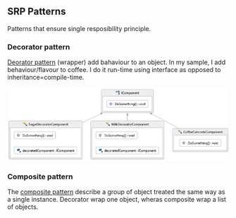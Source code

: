 ## SRP Patterns
Patterns that ensure single resposibility principle.

### Decorator pattern
[Deorator pattern](https://en.wikipedia.org/wiki/Decorator_pattern) (wrapper) add bahaviour to an object. 
In my sample, I add behaviour/flavour to coffee. I do it run-time using interface as opposed to inheritance=compile-time.

![Decorator Pattern](DecoratorPattern/DecoratorPattern.png)

### Composite pattern
The [composite pattern](https://en.wikipedia.org/wiki/Composite_pattern) describe a group 
of object treated the same way as a single instance. Decorator wrap one object, wheras 
composite wrap a list of objects.